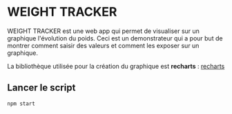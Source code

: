 # WEIGHT TRACKER

WEIGHT TRACKER est une web app qui permet de visualiser sur un graphique l'évolution du poids.
Ceci est un demonstrateur qui a pour but de montrer comment saisir des valeurs et comment les exposer sur un graphique.

La bibliothèque utilisée pour la création du graphique est **recharts** :
[recharts](http://recharts.org/en-US)

## Lancer le script

`npm start`
